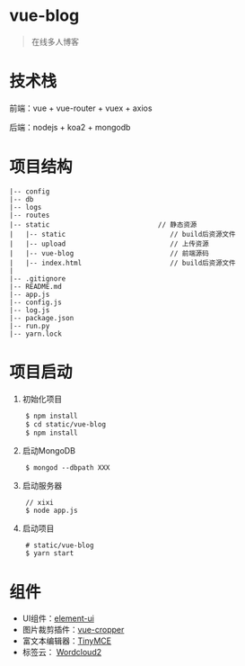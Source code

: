 # vue-blog

>在线多人博客

# 技术栈 

前端：vue + vue-router + vuex + axios

后端：nodejs + koa2 + mongodb

# 项目结构
	|-- config      
    |-- db          
    |-- logs
    |-- routes           
	|-- static                           // 静态资源
	|   |-- static                          // build后资源文件
	|   |-- upload                          // 上传资源
	|   |-- vue-blog                        // 前端源码
    |   |-- index.html                      // build后资源文件
	|   
	|-- .gitignore                       
    |-- README.md
    |-- app.js
	|-- config.js  
    |-- log.js                   
	|-- package.json                     
    |-- run.py
	|-- yarn.lock                        

# 项目启动

1. 初始化项目

```bash
    $ npm install
    $ cd static/vue-blog
    $ npm install
```
 
2. 启动MongoDB
```
    $ mongod --dbpath XXX
```
3. 启动服务器
```
    // xixi
    $ node app.js
```
4. 启动项目
```
    # static/vue-blog
    $ yarn start
```

# 组件

+ UI组件：<a href="http://element.eleme.io/#/zh-CN" target="_blank">element-ui</a>
+ 图片裁剪插件：<a href="https://github.com/xyxiao001/vue-cropper" target="_blank">vue-cropper</a>
+ 富文本编辑器：<a href="https://www.tiny.cloud/" target="_blank">TinyMCE</a>
+ 标签云： <a href="https://cran.r-project.org/web/packages/wordcloud2/vignettes/wordcloud.html" target="_blank">Wordcloud2</a>
